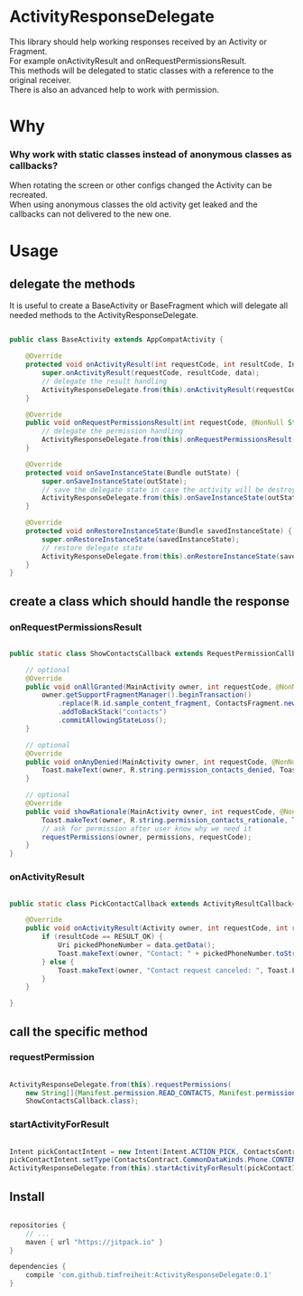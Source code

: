 ActivityResponseDelegate
=====================

This library should help working responses received by an Activity or Fragment.   
For example onActivityResult and onRequestPermissionsResult.    
This methods will be delegated to static classes with a reference to the original receiver.   
There is also an advanced help to work with permission.   

# Why   
### Why work with static classes instead of anonymous classes as callbacks?    
When rotating the screen or other configs changed the Activity can be recreated.    
When using anonymous classes the old activity get leaked and the callbacks can not delivered to the new one.

# Usage

## delegate the methods
It is useful to create a BaseActivity or BaseFragment which will delegate all needed methods to the ActivityResponseDelegate.

```java

public class BaseActivity extends AppCompatActivity {

    @Override
    protected void onActivityResult(int requestCode, int resultCode, Intent data) {
        super.onActivityResult(requestCode, resultCode, data);
        // delegate the result handling
        ActivityResponseDelegate.from(this).onActivityResult(requestCode, resultCode, data);
    }

    @Override
    public void onRequestPermissionsResult(int requestCode, @NonNull String[] permissions, @NonNull int[] grantResults) {
        // delegate the permission handling
        ActivityResponseDelegate.from(this).onRequestPermissionsResult(requestCode, permissions, grantResults);
    }

    @Override
    protected void onSaveInstanceState(Bundle outState) {
        super.onSaveInstanceState(outState);
        // save the delegate state in case the activity will be destroyed
        ActivityResponseDelegate.from(this).onSaveInstanceState(outState);
    }

    @Override
    protected void onRestoreInstanceState(Bundle savedInstanceState) {
        super.onRestoreInstanceState(savedInstanceState);
        // restore delegate state
        ActivityResponseDelegate.from(this).onRestoreInstanceState(savedInstanceState);
    }
}

```


## create a class which should handle the response

### onRequestPermissionsResult

```java

public static class ShowContactsCallback extends RequestPermissionCallback<MainActivity> {

    // optional
    @Override
    public void onAllGranted(MainActivity owner, int requestCode, @NonNull String[] permissions) {
        owner.getSupportFragmentManager().beginTransaction()
            .replace(R.id.sample_content_fragment, ContactsFragment.newInstance())
            .addToBackStack("contacts")
            .commitAllowingStateLoss();
    }

    // optional
    @Override
    public void onAnyDenied(MainActivity owner, int requestCode, @NonNull String[] permissions, @NonNull int[] grantResults) {
        Toast.makeText(owner, R.string.permission_contacts_denied, Toast.LENGTH_SHORT).show();
    }

    // optional
    @Override
    public void showRationale(MainActivity owner, int requestCode, @NonNull String[] permissions) {
        Toast.makeText(owner, R.string.permission_contacts_rationale, Toast.LENGTH_SHORT).show();
        // ask for permission after user know why we need it
        requestPermissions(owner, permissions, requestCode);
    }
}

```

### onActivityResult

```java

public static class PickContactCallback extends ActivityResultCallback<Activity> {

    @Override
    public void onActivityResult(Activity owner, int requestCode, int resultCode, Intent data) {
        if (resultCode == RESULT_OK) {
            Uri pickedPhoneNumber = data.getData();
            Toast.makeText(owner, "Contact: " + pickedPhoneNumber.toString(), Toast.LENGTH_SHORT).show();
        } else {
            Toast.makeText(owner, "Contact request canceled: ", Toast.LENGTH_SHORT).show();
        }
    }

}

```


## call the specific method

### requestPermission

```java
    
ActivityResponseDelegate.from(this).requestPermissions(
    new String[]{Manifest.permission.READ_CONTACTS, Manifest.permission.WRITE_CONTACTS},
    ShowContactsCallback.class);

```

### startActivityForResult

```java
    
Intent pickContactIntent = new Intent(Intent.ACTION_PICK, ContactsContract.Contacts.CONTENT_URI);
pickContactIntent.setType(ContactsContract.CommonDataKinds.Phone.CONTENT_TYPE);
ActivityResponseDelegate.from(this).startActivityForResult(pickContactIntent, PickContactCallback.class);

```


## Install

```groovy

repositories {    
    // ...    
    maven { url "https://jitpack.io" }   
}   

dependencies {    
    compile 'com.github.timfreiheit:ActivityResponseDelegate:0.1'   
}  

```